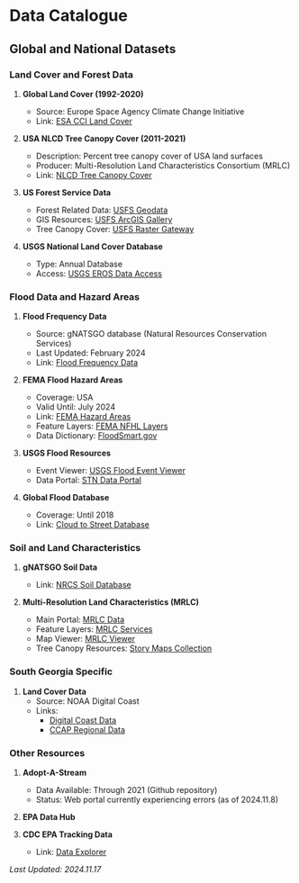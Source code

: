 # Data Catalogue

## Global and National Datasets

### Land Cover and Forest Data

1. **Global Land Cover (1992-2020)**
   - Source: Europe Space Agency Climate Change Initiative
   - Link: [ESA CCI Land Cover](https://sci4ga.maps.arcgis.com/home/item.html?id=1453082255024699af55c960bc3dc1fe)

2. **USA NLCD Tree Canopy Cover (2011-2021)**
   - Description: Percent tree canopy cover of USA land surfaces
   - Producer: Multi-Resolution Land Characteristics Consortium (MRLC)
   - Link: [NLCD Tree Canopy Cover](https://sci4ga.maps.arcgis.com/home/item.html?id=f2d114f071904e1fa11b4bb215dc08f3)

3. **US Forest Service Data**
   - Forest Related Data: [USFS Geodata](https://data.fs.usda.gov/geodata/edw/datasets.php?dsetCategory=environment)
   - GIS Resources: [USFS ArcGIS Gallery](https://usfs.maps.arcgis.com/home/gallery.html?sortField=modified&sortOrder=desc&focus=layers)
   - Tree Canopy Cover: [USFS Raster Gateway](https://data.fs.usda.gov/geodata/rastergateway/treecanopycover/index.php#currentdata)

4. **USGS National Land Cover Database**
   - Type: Annual Database
   - Access: [USGS EROS Data Access](https://www.usgs.gov/centers/eros/science/data-access)

### Flood Data and Hazard Areas

1. **Flood Frequency Data**
   - Source: gNATSGO database (Natural Resources Conservation Services)
   - Last Updated: February 2024
   - Link: [Flood Frequency Data](https://sci4ga.maps.arcgis.com/home/item.html?id=e606abaf878340748710d4268ea06653)

2. **FEMA Flood Hazard Areas**
   - Coverage: USA
   - Valid Until: July 2024
   - Link: [FEMA Hazard Areas](https://sci4ga.maps.arcgis.com/home/item.html?id=2b245b7f816044d7a779a61a5844be23)
   - Feature Layers: [FEMA NFHL Layers](https://hazards.fema.gov/arcgis/rest/services/public/NFHLWMS/MapServer/layers)
   - Data Dictionary: [FloodSmart.gov](https://www.floodsmart.gov/flood-zones-and-maps)

3. **USGS Flood Resources**
   - Event Viewer: [USGS Flood Event Viewer](https://www.usgs.gov/mission-areas/water-resources/science/usgs-flood-event-viewer-providing-hurricane-and-flood)
   - Data Portal: [STN Data Portal](https://stn.wim.usgs.gov/STNDataPortal/#)

4. **Global Flood Database**
   - Coverage: Until 2018
   - Link: [Cloud to Street Database](https://global-flood-database.cloudtostreet.ai/)

### Soil and Land Characteristics

1. **gNATSGO Soil Data**
   - Link: [NRCS Soil Database](https://www.nrcs.usda.gov/resources/data-and-reports/gridded-national-soil-survey-geographic-database-gnatsgo)

2. **Multi-Resolution Land Characteristics (MRLC)**
   - Main Portal: [MRLC Data](https://www.mrlc.gov/data?f%5B0%5D=project_tax_term_term_parents_tax_term_name%3AAnnual%20NLCD)
   - Feature Layers: [MRLC Services](https://www.mrlc.gov/data-services-page)
   - Map Viewer: [MRLC Viewer](https://www.mrlc.gov/viewer/)
   - Tree Canopy Resources: [Story Maps Collection](https://storymaps.arcgis.com/collections/5f9c11bf49374447bdfaf339fb8f63f3?item=3)


### South Georgia Specific

1. **Land Cover Data**
   - Source: NOAA Digital Coast
   - Links: 
     - [Digital Coast Data](https://coast.noaa.gov/digitalcoast/data/)
     - [CCAP Regional Data](https://coast.noaa.gov/digitalcoast/data/ccapregional.html)

### Other Resources

1. **Adopt-A-Stream**
   - Data Available: Through 2021 (Github repository)
   - Status: Web portal currently experiencing errors (as of 2024.11.8)

2. **EPA Data Hub**

3. **CDC EPA Tracking Data**
   - Link: [Data Explorer](https://ephtracking.cdc.gov/DataExplorer/)

_Last Updated: 2024.11.17_
